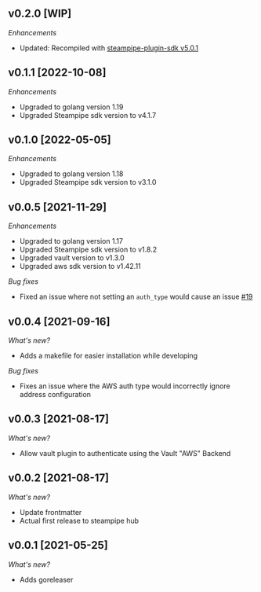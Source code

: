 ## v0.2.0 [WIP]

_Enhancements_

- Updated: Recompiled with [steampipe-plugin-sdk v5.0.1](https://github.com/turbot/steampipe-plugin-sdk/blob/main/CHANGELOG.md#v501-2022-11-30)

## v0.1.1 [2022-10-08]

_Enhancements_
- Upgraded to golang version 1.19
- Upgraded Steampipe sdk version to v4.1.7

## v0.1.0 [2022-05-05]

_Enhancements_
- Upgraded to golang version 1.18
- Upgraded Steampipe sdk version to v3.1.0

## v0.0.5 [2021-11-29]

_Enhancements_
- Upgraded to golang version 1.17
- Upgraded Steampipe sdk version to v1.8.2
- Upgraded vault version to v1.3.0
- Upgraded aws sdk version to v1.42.11

_Bug fixes_
- Fixed an issue where not setting an `auth_type` would cause an issue [#19](https://github.com/theapsgroup/steampipe-plugin-vault/issues/19)

## v0.0.4 [2021-09-16]

_What's new?_
- Adds a makefile for easier installation while developing

_Bug fixes_
- Fixes an issue where the AWS auth type would incorrectly ignore address configuration

## v0.0.3 [2021-08-17]

_What's new?_

- Allow vault plugin to authenticate using the Vault "AWS" Backend

## v0.0.2 [2021-08-17]

_What's new?_

- Update frontmatter
- Actual first release to steampipe hub

## v0.0.1 [2021-05-25]

_What's new?_

- Adds goreleaser
